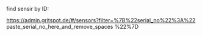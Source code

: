 find sensir by ID:

https://admin.gritspot.de/#/sensors?filter=%7B%22serial_no%22%3A%22 paste_serial_no_here_and_remove_spaces %22%7D